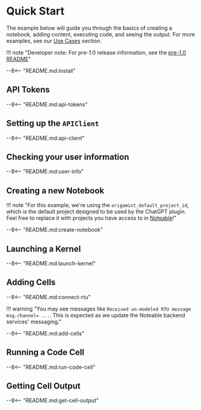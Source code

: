 # Quick Start
The example below will guide you through the basics of creating a notebook, adding content, executing code, and seeing the output. For more examples, see our [Use Cases](../usage.md) section.

!!! note "Developer note: For pre-1.0 release information, see the [pre-1.0 README](https://github.com/noteable-io/origami/blob/release/0.0.35/README.md)"

--8<-- "README.md:install"

## API Tokens
--8<-- "README.md:api-tokens"

## Setting up the `APIClient`
--8<-- "README.md:api-client"

## Checking your user information
--8<-- "README.md:user-info"

## Creating a new Notebook

!!! note "For this example, we're using the `origamist_default_project_id`, which is the default project designed to be used by the ChatGPT plugin. Feel free to replace it with projects you have access to in [Noteable](https://app.noteable.io/)!"

--8<-- "README.md:create-notebook"

## Launching a Kernel

--8<-- "README.md:launch-kernel"

## Adding Cells

--8<-- "README.md:connect-rtu"

!!! warning "You may see messages like `Received un-modeled RTU message msg.channel= ...`. This is expected as we update the Noteable backend services' messaging."

--8<-- "README.md:add-cells"

## Running a Code Cell

--8<-- "README.md:run-code-cell"

## Getting Cell Output

--8<-- "README.md:get-cell-output"